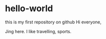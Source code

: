 # hello-world
this is my first repository on github
Hi everyone,

Jing here. I like travelling, sports.
